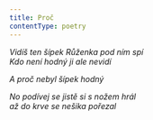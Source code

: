 ```yaml
---
title: Proč
contentType: poetry
---
```


_Vidíš ten šípek Růženka pod ním spí  
Kdo není hodný ji ale nevidí_

  

_A proč nebyl šípek hodný_

  

_No podívej se jistě si s nožem hrál  
až do krve se nešika pořezal_

